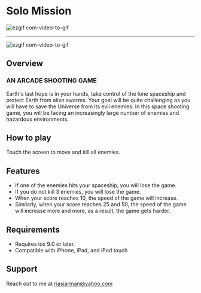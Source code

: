 # Solo Mission
![ezgif com-video-to-gif](https://user-images.githubusercontent.com/35253872/78883969-74566900-7a6f-11ea-8db6-1f6a3b49e1e7.gif)

---
![ezgif com-video-to-gif](https://user-images.githubusercontent.com/35253872/78884229-d57e3c80-7a6f-11ea-80db-ee34cdcf5ee7.gif)

## Overview
### AN ARCADE SHOOTING GAME

Earth's last hope is in your hands, take control of the lone spaceship and protect Earth from alien swarms.
Your goal will be quite challenging as you will have to save the Universe from its evil enemies.
In this space shooting game, you will be facing an increasingly large number of enemies and hazardous environments.

## How to play
Touch the screen to move and kill all enemies.

## Features
* If one of the enemies hits your spaceship, you will lose the game.
* If you do not kill 3 enemies, you will lose the game.
* When your score reaches 10, the speed of the game will increase.
* Similarly, when your score reaches 25 and 50, the speed of the game will increase more and more, as a result, the game gets harder.

## Requirements
* Requires ios 9.0 or later. 
* Compatible with iPhone, iPad, and iPod touch

## Support
Reach out to me at riasiarman@yahoo.com

